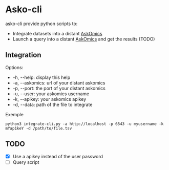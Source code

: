 Asko-cli
========

asko-cli provide python scripts to:

- Integrate datasets into a distant [AskOmics](https://github.com/askomics/askomics)
- Launch a query into a distant [AskOmics](https://github.com/askomics/askomics) and get the results (TODO)



Integration
-----------

Options:

- -h, --help: display this help
- -a, --askomics: url of your distant askomics
- -p, --port: the port of your distant askomics
- -u, --user: your askomics username
- -k, --apikey: your askomics apikey
- -d, --data: path of the file to integrate

Exemple

    python3 integrate-cli.py -a http://localhost -p 6543 -u myusername -k mYap1keY -d /path/to/file.tsv





TODO
----

- [x] Use a apikey instead of the user password
- [ ] Query script